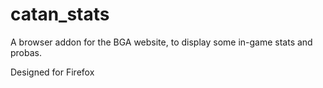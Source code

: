 # catan_stats

A browser addon for the BGA website, to display some in-game stats and probas.

Designed for Firefox
